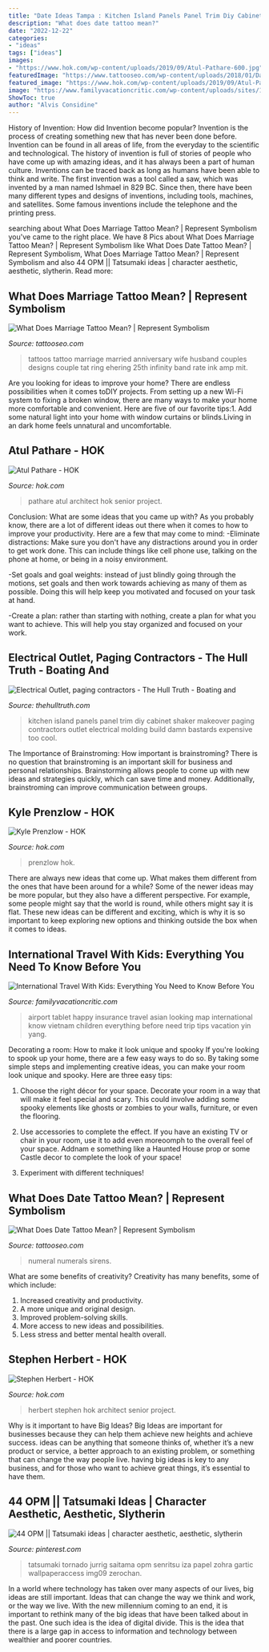 ```yaml
---
title: "Date Ideas Tampa : Kitchen Island Panels Panel Trim Diy Cabinet Shaker Makeover Paging Contractors Outlet Electrical Molding Build Damn Bastards Expensive Too Cool"
description: "What does date tattoo mean?"
date: "2022-12-22"
categories:
- "ideas"
tags: ["ideas"]
images:
- "https://www.hok.com/wp-content/uploads/2019/09/Atul-Pathare-600.jpg"
featuredImage: "https://www.tattooseo.com/wp-content/uploads/2018/01/Date-Tattoos-32.jpg"
featured_image: "https://www.hok.com/wp-content/uploads/2019/09/Atul-Pathare-600.jpg"
image: "https://www.familyvacationcritic.com/wp-content/uploads/sites/19/2017/07/AsianFamilyatAirport-HERO.jpg"
ShowToc: true
author: "Alvis Considine"
---
```



History of Invention: How did Invention become popular?
Invention is the process of creating something new that has never been done before. Invention can be found in all areas of life, from the everyday to the scientific and technological. The history of invention is full of stories of people who have come up with amazing ideas, and it has always been a part of human culture. Inventions can be traced back as long as humans have been able to think and write. The first invention was a tool called a saw, which was invented by a man named Ishmael in 829 BC. Since then, there have been many different types and designs of inventions, including tools, machines, and satellites. Some famous inventions include the telephone and the printing press.

	

		
searching about What Does Marriage Tattoo Mean? | Represent Symbolism you've came to the right place. We have 8 Pics about What Does Marriage Tattoo Mean? | Represent Symbolism like What Does Date Tattoo Mean? | Represent Symbolism, What Does Marriage Tattoo Mean? | Represent Symbolism and also 44 OPM || Tatsumaki ideas | character aesthetic, aesthetic, slytherin. Read more:
		
    
## What Does Marriage Tattoo Mean? | Represent Symbolism

<img loading=lazy src="https://www.tattooseo.com/wp-content/uploads/2016/10/Marriage-Tattoos-18.jpg" onerror="this.onerror=null;this.src='https://tse2.mm.bing.net/th?id=OIP.XuTa6sEcPsu4D_o-Y4sxGgHaFj&amp;pid=15.1';" alt="What Does Marriage Tattoo Mean? | Represent Symbolism">

_Source: tattooseo.com_

>tattoos tattoo marriage married anniversary wife husband couples designs couple tat ring ehering 25th infinity band rate ink amp mit. 

	

Are you looking for ideas to improve your home? There are endless possibilities when it comes toDIY projects. From setting up a new Wi-Fi system to fixing a broken window, there are many ways to make your home more comfortable and convenient. Here are five of our favorite tips:1. Add some natural light into your home with window curtains or blinds.Living in an dark home feels unnatural and uncomfortable.

    
## Atul Pathare - HOK

<img loading=lazy src="https://www.hok.com/wp-content/uploads/2019/09/Atul-Pathare-600.jpg" onerror="this.onerror=null;this.src='https://tse4.mm.bing.net/th?id=OIP.QloKOWT6J_akeMCdCdm6aAHaHa&amp;pid=15.1';" alt="Atul Pathare - HOK">

_Source: hok.com_

>pathare atul architect hok senior project. 

	

Conclusion: What are some ideas that you came up with?
As you probably know, there are a lot of different ideas out there when it comes to how to improve your productivity. Here are a few that may come to mind:
-Eliminate distractions: Make sure you don't have any distractions around you in order to get work done. This can include things like cell phone use, talking on the phone at home, or being in a noisy environment.

-Set goals and goal weights: instead of just blindly going through the motions, set goals and then work towards achieving as many of them as possible. Doing this will help keep you motivated and focused on your task at hand.

-Create a plan: rather than starting with nothing, create a plan for what you want to achieve. This will help you stay organized and focused on your work.

    
## Electrical Outlet, Paging Contractors - The Hull Truth - Boating And

<img loading=lazy src="https://cimg2.ibsrv.net/gimg/www.thehulltruth.com-vbulletin/1024x917/80-0cf01eb85cd82053c09a67b9ad1434a5_bcf3df6aa0778140e71ef20620977ed7d02632f5.jpg" onerror="this.onerror=null;this.src='https://tse1.mm.bing.net/th?id=OIP.oF_R586MSLZOXMWOElgTBQHaGo&amp;pid=15.1';" alt="Electrical Outlet, paging contractors - The Hull Truth - Boating and">

_Source: thehulltruth.com_

>kitchen island panels panel trim diy cabinet shaker makeover paging contractors outlet electrical molding build damn bastards expensive too cool. 

	

The Importance of Brainstroming: How important is brainstroming?
There is no question that brainstroming is an important skill for business and personal relationships. Brainstorming allows people to come up with new ideas and strategies quickly, which can save time and money. Additionally, brainstroming can improve communication between groups.

    
## Kyle Prenzlow - HOK

<img loading=lazy src="https://www.hok.com/wp-content/uploads/2019/09/Kyle-Prenzlow-600.jpg" onerror="this.onerror=null;this.src='https://tse2.mm.bing.net/th?id=OIP.g4SYmeLz23SSdU4J67cLYQHaHa&amp;pid=15.1';" alt="Kyle Prenzlow - HOK">

_Source: hok.com_

>prenzlow hok. 

	

There are always new ideas that come up. What makes them different from the ones that have been around for a while? Some of the newer ideas may be more popular, but they also have a different perspective. For example, some people might say that the world is round, while others might say it is flat. These new ideas can be different and exciting, which is why it is so important to keep exploring new options and thinking outside the box when it comes to ideas.

    
## International Travel With Kids: Everything You Need To Know Before You

<img loading=lazy src="https://www.familyvacationcritic.com/wp-content/uploads/sites/19/2017/07/AsianFamilyatAirport-HERO.jpg" onerror="this.onerror=null;this.src='https://tse1.mm.bing.net/th?id=OIP.feTUqDigNfa6-YnKc2KHvwHaDt&amp;pid=15.1';" alt="International Travel With Kids: Everything You Need to Know Before You">

_Source: familyvacationcritic.com_

>airport tablet happy insurance travel asian looking map international know vietnam children everything before need trip tips vacation yin yang. 

	

Decorating a room: How to make it look unique and spooky
If you're looking to spook up your home, there are a few easy ways to do so. By taking some simple steps and implementing creative ideas, you can make your room look unique and spooky. Here are three easy tips:
1. Choose the right décor for your space. Decorate your room in a way that will make it feel special and scary. This could involve adding some spooky elements like ghosts or zombies to your walls, furniture, or even the flooring.

2. Use accessories to complete the effect. If you have an existing TV or chair in your room, use it to add even moreoomph to the overall feel of your space. Addnam e something like a Haunted House prop or some Castle decor to complete the look of your space!

3. Experiment with different techniques!

    
## What Does Date Tattoo Mean? | Represent Symbolism

<img loading=lazy src="https://www.tattooseo.com/wp-content/uploads/2018/01/Date-Tattoos-32.jpg" onerror="this.onerror=null;this.src='https://tse4.mm.bing.net/th?id=OIP.PSUrK-vJ6CMVBqTpoEn9CAAAAA&amp;pid=15.1';" alt="What Does Date Tattoo Mean? | Represent Symbolism">

_Source: tattooseo.com_

>numeral numerals sirens. 

	

What are some benefits of creativity?
Creativity has many benefits, some of which include: 
1. Increased creativity and productivity.
2. A more unique and original design.
3. Improved problem-solving skills.
4. More access to new ideas and possibilities. 
5. Less stress and better mental health overall.

    
## Stephen Herbert - HOK

<img loading=lazy src="https://www.hok.com/wp-content/uploads/2019/09/Stephen-Herbert-600.jpg" onerror="this.onerror=null;this.src='https://tse3.mm.bing.net/th?id=OIP.QMrXGT0SbXggf2FZ_EZtAQHaHa&amp;pid=15.1';" alt="Stephen Herbert - HOK">

_Source: hok.com_

>herbert stephen hok architect senior project. 

	

Why is it important to have Big Ideas?
Big Ideas are important for businesses because they can help them achieve new heights and achieve success. ideas can be anything that someone thinks of, whether it’s a new product or service, a better approach to an existing problem, or something that can change the way people live. having big ideas is key to any business, and for those who want to achieve great things, it’s essential to have them.

    
## 44 OPM || Tatsumaki Ideas | Character Aesthetic, Aesthetic, Slytherin

<img loading=lazy src="https://i.pinimg.com/236x/45/67/0a/45670a8b11e5ff13164a2ed7317b1ecc--tornados-annie.jpg" onerror="this.onerror=null;this.src='https://tse1.mm.bing.net/th?id=OIP.y2vLOsR03KaJf8nWo5GZaADNEs&amp;pid=15.1';" alt="44 OPM || Tatsumaki ideas | character aesthetic, aesthetic, slytherin">

_Source: pinterest.com_

>tatsumaki tornado jurrig saitama opm senritsu iza papel zohra gartic wallpaperaccess img09 zerochan. 

	

In a world where technology has taken over many aspects of our lives, big ideas are still important. Ideas that can change the way we think and work, or the way we live. With the new millennium coming to an end, it is important to rethink many of the big ideas that have been talked about in the past. One such idea is the idea of digital divide. This is the idea that there is a large gap in access to information and technology between wealthier and poorer countries.

